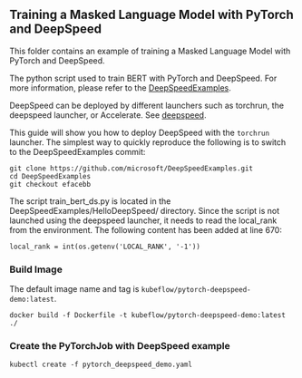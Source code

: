 ## Training a Masked Language Model with PyTorch and DeepSpeed

This folder contains an example of training a Masked Language Model with PyTorch and DeepSpeed.

The python script used to train BERT with PyTorch and DeepSpeed. For more information, please refer to the [DeepSpeedExamples](https://github.com/microsoft/DeepSpeedExamples/blob/master/training/HelloDeepSpeed/README.md).

DeepSpeed can be deployed by different launchers such as torchrun, the deepspeed launcher, or Accelerate.
See [deepspeed](https://huggingface.co/docs/transformers/main/en/deepspeed?deploy=multi-GPU&pass-config=path+to+file&multinode=torchrun#deployment).

This guide will show you how to deploy DeepSpeed with the `torchrun` launcher.
The simplest way to quickly reproduce the following is to switch to the DeepSpeedExamples commit:
```shell
git clone https://github.com/microsoft/DeepSpeedExamples.git
cd DeepSpeedExamples
git checkout efacebb
```

The script train_bert_ds.py is located in the DeepSpeedExamples/HelloDeepSpeed/ directory.
Since the script is not launched using the deepspeed launcher, it needs to read the local_rank from the environment.
The following content has been added at line 670:
```
local_rank = int(os.getenv('LOCAL_RANK', '-1'))
```

### Build Image

The default image name and tag is `kubeflow/pytorch-deepspeed-demo:latest`.

```shell
docker build -f Dockerfile -t kubeflow/pytorch-deepspeed-demo:latest ./
```

### Create the PyTorchJob with DeepSpeed example

```shell
kubectl create -f pytorch_deepspeed_demo.yaml
```
